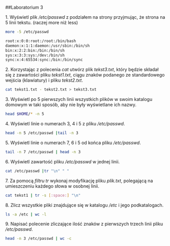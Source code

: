 ##Laboratorium 3

1\. Wyświetl plik */etc/passwd* z podziałem na strony przyjmując, że strona na 5 linii tekstu. (raczej more niż less)

```sh
more -5 /etc/passwd

root:x:0:0:root:/root:/bin/bash
daemon:x:1:1:daemon:/usr/sbin:/bin/sh
bin:x:2:2:bin:/bin:/bin/sh
sys:x:3:3:sys:/dev:/bin/sh
sync:x:4:65534:sync:/bin:/bin/sync
```

2\. Korzystając z polecenia *cat* utwórz plik *tekst3.txt*, który będzie składał się z zawartości pliku *tekst1.txt*, ciągu znaków podanego ze standardowego wejścia (klawiatury) i pliku *tekst2.txt*.

```sh
cat tekst1.txt - tekst2.txt > tekst3.txt
```
3\. Wyświetl po 5 pierwszych linii wszystkich plików w swoim katalogu domowym w taki sposób, aby nie były wyświetlane ich nazwy.

```sh
head $HOME/* -n 5
```

4\. Wyświetl linie o numerach 3, 4 i 5 z pliku */etc/passwd*.
```sh
head -n 5 /etc/passwd |tail -n 3
```

5\. Wyświetl linie o numerach 7, 6 i 5 od końca pliku */etc/passwd*.
```sh
tail -n 7 /etc/passwd | head -n 3 
```

6\. Wyświetl zawartość pliku */etc/passwd* w jednej linii.
```sh
cat /etc/passwd |tr "\n" " "
```

7\. Za pomocą *filtru tr* wykonaj modyfikację pliku *plik.txt*, polegającą na umieszczeniu każdego słowa w osobnej linii.
```sh
cat tekst1 | tr -s [:space:] "\n"
```

8\. Zlicz wszystkie pliki znajdujące się w katalogu */etc* i jego podkatalogach.
```sh
ls -a /etc | wc -l
```

9\. Napisać polecenie zliczające ilość znaków z pierwszych trzech linii pliku */etc/passwd*.
```sh
head -n 3 /etc/passwd | wc -c
```
